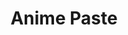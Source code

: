 ---
layout: home
sidebar: false

title: Anime Paste
titleTemplate: Paste your favourite anime online

hero:
  name: Anime Paste
  text: Paste your favourite anime online
  tagline: 你所热爱的就是你的动画
  image:
    src: /favicon.svg
    alt: AnimePaste
  actions:
    - theme: brand
      text: 开始
      link: /guide/
    - theme: alt
      text: 试一试
      link: https://anime.xlorpaste.cn
    - theme: alt
      text: GitHub
      link: https://github.com/XLorPaste/AnimePaste

features:
  - title: 自动化
    details: 自动抓取 / 下载 / 上传动画资源
  - title: 无服务器架构
    details: 你无需购买服务器来部署
  - title: 离线应用
    details: 应用将自动缓存必要数据以便离线浏览
---